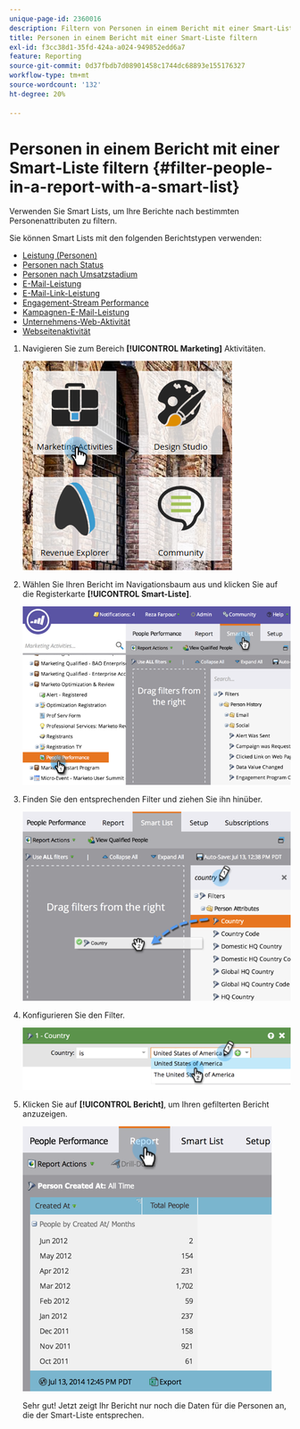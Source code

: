 ```yaml
---
unique-page-id: 2360016
description: Filtern von Personen in einem Bericht mit einer Smart-Liste - Marketo-Dokumente - Produktdokumentation
title: Personen in einem Bericht mit einer Smart-Liste filtern
exl-id: f3cc38d1-35fd-424a-a024-949852edd6a7
feature: Reporting
source-git-commit: 0d37fbdb7d08901458c1744dc68893e155176327
workflow-type: tm+mt
source-wordcount: '132'
ht-degree: 20%

---
```


# Personen in einem Bericht mit einer Smart-Liste filtern {#filter-people-in-a-report-with-a-smart-list}

Verwenden Sie Smart Lists, um Ihre Berichte nach bestimmten Personenattributen zu filtern.

Sie können Smart Lists mit den folgenden Berichtstypen verwenden:

* [Leistung (Personen)](/help/marketo/product-docs/reporting/basic-reporting/report-types/people-performance-report.md)
* [Personen nach Status](/help/marketo/product-docs/reporting/basic-reporting/report-types/people-by-status-report.md)
* [Personen nach Umsatzstadium](/help/marketo/product-docs/reporting/revenue-cycle-analytics/revenue-tools/people-by-revenue-stage-report.md)
* [E-Mail-Leistung](/help/marketo/product-docs/email-marketing/email-programs/email-program-data/email-performance-report.md)
* [E-Mail-Link-Leistung](/help/marketo/product-docs/email-marketing/email-programs/email-program-data/email-link-performance-report.md)
* [Engagement-Stream Performance](/help/marketo/product-docs/email-marketing/drip-nurturing/reports-and-notifications/engagement-stream-performance-report.md)
* [Kampagnen-E-Mail-Leistung](/help/marketo/product-docs/reporting/basic-reporting/report-types/campaign-email-performance-report.md)
* [Unternehmens-Web-Aktivität](/help/marketo/product-docs/reporting/basic-reporting/report-types/company-web-activity-report.md)
* [Webseitenaktivität](/help/marketo/product-docs/reporting/basic-reporting/report-types/web-page-activity-report.md)

1. Navigieren Sie zum Bereich **[!UICONTROL Marketing]** Aktivitäten.

   ![](assets/image2017-3-27-11-3a31-3a2.png)

1. Wählen Sie Ihren Bericht im Navigationsbaum aus und klicken Sie auf die Registerkarte **[!UICONTROL Smart-Liste]**.

   ![](assets/image2017-3-27-14-3a12-3a53.png)

1. Finden Sie den entsprechenden Filter und ziehen Sie ihn hinüber.

   ![](assets/image2017-3-27-14-3a13-3a46.png)

1. Konfigurieren Sie den Filter.

   ![](assets/image2014-9-16-12-3a35-3a50.png)

1. Klicken Sie auf **[!UICONTROL Bericht]**, um Ihren gefilterten Bericht anzuzeigen.

   ![](assets/image2017-3-27-14-3a14-3a16.png)

   Sehr gut! Jetzt zeigt Ihr Bericht nur noch die Daten für die Personen an, die der Smart-Liste entsprechen.
